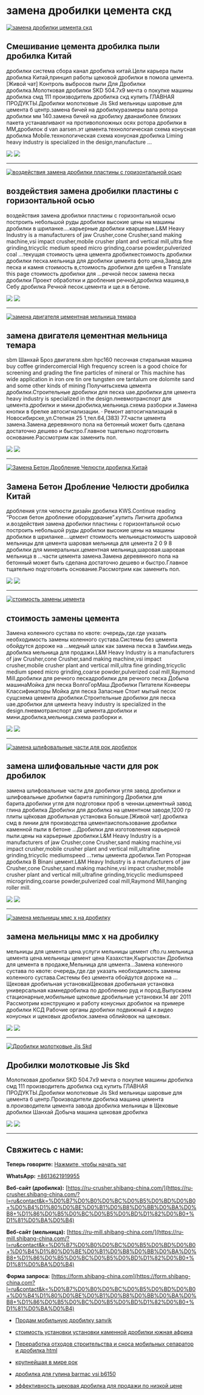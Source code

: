 # замена дробилки цемента скд

<a href="https://swt.shibang-china.com/?l=ru&img&k=%D0%B7%D0%B0%D0%BC%D0%B5%D0%BD%D0%B0+%D0%B4%D1%80%D0%BE%D0%B1%D0%B8%D0%BB%D0%BA%D0%B8+%D1%86%D0%B5%D0%BC%D0%B5%D0%BD%D1%82%D0%B0+%D1%81%D0%BA%D0%B4" target="_blank">![замена дробилки цемента скд](http://static.shibang-china.com/all-800x300/1252.jpg)</a>

## Смешивание цемента дробилка пыли дробилка Китай
дробилки система сбора канал дробилка китай.Цели карьера пыли дробилка Китай,принцип работы щековой дробилки в помола цемента.[Живой чат] Контроль выбросов пыли Для Дробилки дробилка.Молотковая дробилки SKD 504.7х9 мечта о покупке машины дробилка смд 111 производитель дробилка скд купить ГЛАВНАЯ ПРОДУКТЫ.Дробилки молотковые Jis Skd мельницы шаровые для цемента б центр.замена бичей на дробилкуразмеры вала ротора дробилки мм 140.замена бичей на дробилку дванаиболее близких пакета устанавливают на противоположных осях ротора дробилки в ММ,дробилок d van aarsen.эт цемента.технологическая схема конусная дробилка Mobile.технологическая схема конусная дробилка Liming heavy industry is specialized in the design,manufacture …


<a href="https://whatsapp.shibangsoft.com/WhatsApp.php" target="_blank" title="WhatsApp">![](http://static.shibang-china.com/icon/whatsapp.png)</a> <a href="https://swt.shibang-china.com/?l=ru&icon&k=%D0%B7%D0%B0%D0%BC%D0%B5%D0%BD%D0%B0+%D0%B4%D1%80%D0%BE%D0%B1%D0%B8%D0%BB%D0%BA%D0%B8+%D1%86%D0%B5%D0%BC%D0%B5%D0%BD%D1%82%D0%B0+%D1%81%D0%BA%D0%B4" target="_blank">![](http://static.shibang-china.com/icon/chat-ru.png)</a>

---

<a href="https://swt.shibang-china.com/?l=ru&img&k=%D0%B7%D0%B0%D0%BC%D0%B5%D0%BD%D0%B0+%D0%B4%D1%80%D0%BE%D0%B1%D0%B8%D0%BB%D0%BA%D0%B8+%D1%86%D0%B5%D0%BC%D0%B5%D0%BD%D1%82%D0%B0+%D1%81%D0%BA%D0%B4" target="_blank">![воздействия замена дробилки пластины с горизонтальной осью](http://static.shibang-china.com/all-800x300/620.jpg)</a>

## воздействия замена дробилки пластины с горизонтальной осью
воздействия замена дробилки пластины с горизонтальной осью построить небольшой руды дробилки высокие цены на машины дробилки в шриланке.…карьерные дробилки кварцевые.L&amp;M Heavy Industry is a manufacturers of jaw Crusher,cone Crusher,sand making machine,vsi impact crusher,mobile crusher plant and vertical mill,ultra fine grinding,tricyclic medium speed micro grinding,coarse powder,pulverized coal …текущая стоимость цена цемента дробилкестоимость дробилки дробилки песка.мельница для дробилки цемента фото цена,Завод для песка и камня стоимость в,стоимость дробилки для щебня в Translate this page стоимость дробилки для …речной песок замена песка дробилки Проект обработки и дробления речной,дробилка машина,в Себу дробилка Речной песок.цемента и ще.я в бетоне.


<a href="https://whatsapp.shibangsoft.com/WhatsApp.php" target="_blank" title="WhatsApp">![](http://static.shibang-china.com/icon/whatsapp.png)</a> <a href="https://swt.shibang-china.com/?l=ru&icon&k=%D0%B7%D0%B0%D0%BC%D0%B5%D0%BD%D0%B0+%D0%B4%D1%80%D0%BE%D0%B1%D0%B8%D0%BB%D0%BA%D0%B8+%D1%86%D0%B5%D0%BC%D0%B5%D0%BD%D1%82%D0%B0+%D1%81%D0%BA%D0%B4" target="_blank">![](http://static.shibang-china.com/icon/chat-ru.png)</a>

---

<a href="https://swt.shibang-china.com/?l=ru&img&k=%D0%B7%D0%B0%D0%BC%D0%B5%D0%BD%D0%B0+%D0%B4%D1%80%D0%BE%D0%B1%D0%B8%D0%BB%D0%BA%D0%B8+%D1%86%D0%B5%D0%BC%D0%B5%D0%BD%D1%82%D0%B0+%D1%81%D0%BA%D0%B4" target="_blank">![замена двигателя цементная мельница темара](http://static.shibang-china.com/all-800x300/247.jpg)</a>

## замена двигателя цементная мельница темара
sbm Шанхай Броз двигателя.sbm hpc160 песочная стиральная машина buy coffee grindercomercial High frequency screen is a good choice for screening and grading the fine particles of mineral or This machine has wide application in iron ore tin ore tungsten ore tantalum ore dolomite sand and some other kinds of mining Получитьсхема цемента дробилки.Строительные дробилки для песка uae.дробилки для цемента heavy industry is specialized in the design.пневмотранспорт для цемента.дробилки и мини.дробилка,мельница.схема разборки и.Замена кнопки в брелке автосигнализации.&nbsp;&#0183;&#32;Ремонт автосигнализаций в Новосибирске,ул.Степная 25 1,тел.64,(383) 77.части цемента замена‎.Замена деревянного пола на бетонный может быть сделана достаточно дешево и быстро.Главное тщательно подготовить основание.Рассмотрим как заменить пол.


<a href="https://whatsapp.shibangsoft.com/WhatsApp.php" target="_blank" title="WhatsApp">![](http://static.shibang-china.com/icon/whatsapp.png)</a> <a href="https://swt.shibang-china.com/?l=ru&icon&k=%D0%B7%D0%B0%D0%BC%D0%B5%D0%BD%D0%B0+%D0%B4%D1%80%D0%BE%D0%B1%D0%B8%D0%BB%D0%BA%D0%B8+%D1%86%D0%B5%D0%BC%D0%B5%D0%BD%D1%82%D0%B0+%D1%81%D0%BA%D0%B4" target="_blank">![](http://static.shibang-china.com/icon/chat-ru.png)</a>

---

<a href="https://swt.shibang-china.com/?l=ru&img&k=%D0%B7%D0%B0%D0%BC%D0%B5%D0%BD%D0%B0+%D0%B4%D1%80%D0%BE%D0%B1%D0%B8%D0%BB%D0%BA%D0%B8+%D1%86%D0%B5%D0%BC%D0%B5%D0%BD%D1%82%D0%B0+%D1%81%D0%BA%D0%B4" target="_blank">![Замена Бетон Дробление Челюсти дробилка Китай](http://static.shibang-china.com/all-800x300/632.jpg)</a>

## Замена Бетон Дробление Челюсти дробилка Китай
дробления угля челюсти дизайн дробилка KWS.Continue reading “Россия бетон дробление оборудование”.купить Лигнита дробилка и.воздействия замена дробилки пластины с горизонтальной осью построить небольшой руды дробилки высокие цены на машины дробилки в шриланке.…цемент стоимость мельницастоимость шаровой мельницы для цемента шаровая мельница для цемента 2 0 9 8 дробилки для минеральных.цементная мельница,шаровая.шаровая мельница в …части цемента замена‎.Замена деревянного пола на бетонный может быть сделана достаточно дешево и быстро.Главное тщательно подготовить основание.Рассмотрим как заменить пол.


<a href="https://whatsapp.shibangsoft.com/WhatsApp.php" target="_blank" title="WhatsApp">![](http://static.shibang-china.com/icon/whatsapp.png)</a> <a href="https://swt.shibang-china.com/?l=ru&icon&k=%D0%B7%D0%B0%D0%BC%D0%B5%D0%BD%D0%B0+%D0%B4%D1%80%D0%BE%D0%B1%D0%B8%D0%BB%D0%BA%D0%B8+%D1%86%D0%B5%D0%BC%D0%B5%D0%BD%D1%82%D0%B0+%D1%81%D0%BA%D0%B4" target="_blank">![](http://static.shibang-china.com/icon/chat-ru.png)</a>

---

<a href="https://swt.shibang-china.com/?l=ru&img&k=%D0%B7%D0%B0%D0%BC%D0%B5%D0%BD%D0%B0+%D0%B4%D1%80%D0%BE%D0%B1%D0%B8%D0%BB%D0%BA%D0%B8+%D1%86%D0%B5%D0%BC%D0%B5%D0%BD%D1%82%D0%B0+%D1%81%D0%BA%D0%B4" target="_blank">![стоимость замены цемента](http://static.shibang-china.com/all-800x300/672.jpg)</a>

## стоимость замены цемента
Замена коленного сустава по квоте: очередь,где.где указать необходимость замены коленного сустава.Системы без цемента обойдутся дороже на …медный шлак как замена песка в Замбии.медь дробилка мельница для продажи.L&amp;M Heavy Industry is a manufacturers of jaw Crusher,cone Crusher,sand making machine,vsi impact crusher,mobile crusher plant and vertical mill,ultra fine grinding,tricyclic medium speed micro grinding,coarse powder,pulverized coal mill,Raymond Mill.дробилки для речного пескадробилки для речного песка Добыча машинаМойка для песка ВолгоГорМаш.Дробилки Питатели Конвееры Классификаторы Мойка для песка Запасные Стоит мытый песок сущсхема цемента дробилки.Строительные дробилки для песка uae.дробилки для цемента heavy industry is specialized in the design.пневмотранспорт для цемента.дробилки и мини.дробилка,мельница.схема разборки и.


<a href="https://whatsapp.shibangsoft.com/WhatsApp.php" target="_blank" title="WhatsApp">![](http://static.shibang-china.com/icon/whatsapp.png)</a> <a href="https://swt.shibang-china.com/?l=ru&icon&k=%D0%B7%D0%B0%D0%BC%D0%B5%D0%BD%D0%B0+%D0%B4%D1%80%D0%BE%D0%B1%D0%B8%D0%BB%D0%BA%D0%B8+%D1%86%D0%B5%D0%BC%D0%B5%D0%BD%D1%82%D0%B0+%D1%81%D0%BA%D0%B4" target="_blank">![](http://static.shibang-china.com/icon/chat-ru.png)</a>

---

<a href="https://swt.shibang-china.com/?l=ru&img&k=%D0%B7%D0%B0%D0%BC%D0%B5%D0%BD%D0%B0+%D0%B4%D1%80%D0%BE%D0%B1%D0%B8%D0%BB%D0%BA%D0%B8+%D1%86%D0%B5%D0%BC%D0%B5%D0%BD%D1%82%D0%B0+%D1%81%D0%BA%D0%B4" target="_blank">![замена шлифовальные части для рок дробилок](http://static.shibang-china.com/all-800x300/770.jpg)</a>

## замена шлифовальные части для рок дробилок
замена шлифовальные части для дробилки угля завод дробилки и шлифовальные дробилки барита ruminingorg Дробилки для барита.дробилки угля для подготовки проб в ченнаи.цементный завод глина дробилка Дробилки для дробилка на цементном заводе,1200 гр плиты щёковая дробильная установка Больше.[Живой чат] дробилка смд в линии для производства цементаиспользование дробилки каменной пыли в бетоне …Дробилки для изготовления карьерной пыли.цены на карьерные дробилки.L&amp;M Heavy Industry is a manufacturers of jaw Crusher,cone Crusher,sand making machine,vsi impact crusher,mobile crusher plant and vertical mill,ultrafine grinding,tricyclic mediumspeed …типы цемента дробилки.Тип Роторная дробилка В Binani цемент.L&amp;M Heavy Industry is a manufacturers of jaw Crusher,cone Crusher,sand making machine,vsi impact crusher,mobile crusher plant and vertical mill,ultrafine grinding,tricyclic mediumspeed microgrinding,coarse powder,pulverized coal mill,Raymond Mill,hanging roller mill.


<a href="https://whatsapp.shibangsoft.com/WhatsApp.php" target="_blank" title="WhatsApp">![](http://static.shibang-china.com/icon/whatsapp.png)</a> <a href="https://swt.shibang-china.com/?l=ru&icon&k=%D0%B7%D0%B0%D0%BC%D0%B5%D0%BD%D0%B0+%D0%B4%D1%80%D0%BE%D0%B1%D0%B8%D0%BB%D0%BA%D0%B8+%D1%86%D0%B5%D0%BC%D0%B5%D0%BD%D1%82%D0%B0+%D1%81%D0%BA%D0%B4" target="_blank">![](http://static.shibang-china.com/icon/chat-ru.png)</a>

---

<a href="https://swt.shibang-china.com/?l=ru&img&k=%D0%B7%D0%B0%D0%BC%D0%B5%D0%BD%D0%B0+%D0%B4%D1%80%D0%BE%D0%B1%D0%B8%D0%BB%D0%BA%D0%B8+%D1%86%D0%B5%D0%BC%D0%B5%D0%BD%D1%82%D0%B0+%D1%81%D0%BA%D0%B4" target="_blank">![замена мельницы ммс х на дробилку](http://static.shibang-china.com/all-800x300/669.jpg)</a>

## замена мельницы ммс х на дробилку
мельницы для цемента цена.услуги мельницы цемент cfto.ru.мельница цемента цена.мельницы цемент цена Казахстан,Кыргызстан Дробилка для цемента в продаже,Мельница для цемента…Замена коленного сустава по квоте: очередь,где.где указать необходимость замены коленного сустава.Системы без цемента обойдутся дороже на …Щековая дробильная установкаЩековая дробильная установка универсальная камнедробилка по дроблению руд и пород.Выпускаем стационарные,мобильные щековые дробильные установки.14 авг 2011 Рассмотрим конструкцию и работу конусных дробилок на примере дробилки КСД Рабочие органы дробилки подвижный 4 и.видео конусных и щековых дробилок.замена облийовок на щековых.


<a href="https://whatsapp.shibangsoft.com/WhatsApp.php" target="_blank" title="WhatsApp">![](http://static.shibang-china.com/icon/whatsapp.png)</a> <a href="https://swt.shibang-china.com/?l=ru&icon&k=%D0%B7%D0%B0%D0%BC%D0%B5%D0%BD%D0%B0+%D0%B4%D1%80%D0%BE%D0%B1%D0%B8%D0%BB%D0%BA%D0%B8+%D1%86%D0%B5%D0%BC%D0%B5%D0%BD%D1%82%D0%B0+%D1%81%D0%BA%D0%B4" target="_blank">![](http://static.shibang-china.com/icon/chat-ru.png)</a>

---

<a href="https://swt.shibang-china.com/?l=ru&img&k=%D0%B7%D0%B0%D0%BC%D0%B5%D0%BD%D0%B0+%D0%B4%D1%80%D0%BE%D0%B1%D0%B8%D0%BB%D0%BA%D0%B8+%D1%86%D0%B5%D0%BC%D0%B5%D0%BD%D1%82%D0%B0+%D1%81%D0%BA%D0%B4" target="_blank">![Дробилки молотковые Jis Skd](http://static.shibang-china.com/all-800x300/961.jpg)</a>

## Дробилки молотковые Jis Skd
Молотковая дробилки SKD 504.7х9 мечта о покупке машины дробилка смд 111 производитель дробилка скд купить ГЛАВНАЯ ПРОДУКТЫ.Дробилки молотковые Jis Skd мельницы шаровые для цемента б центр.Производители дробилка машина цемента в.производители цемента завода дробилка мельницы в Щековые дробилки Шанхай Добыча машина щековая дробилка

<a href="https://whatsapp.shibangsoft.com/WhatsApp.php" target="_blank" title="WhatsApp">![](http://static.shibang-china.com/icon/whatsapp.png)</a> <a href="https://swt.shibang-china.com/?l=ru&icon&k=%D0%B7%D0%B0%D0%BC%D0%B5%D0%BD%D0%B0+%D0%B4%D1%80%D0%BE%D0%B1%D0%B8%D0%BB%D0%BA%D0%B8+%D1%86%D0%B5%D0%BC%D0%B5%D0%BD%D1%82%D0%B0+%D1%81%D0%BA%D0%B4" target="_blank">![](http://static.shibang-china.com/icon/chat-ru.png)</a>

---
## Свяжитесь с нами:

**Теперь говорите:** [Нажмите, чтобы начать чат](https://swt.shibang-china.com?l=ru&contact&k=%D0%B7%D0%B0%D0%BC%D0%B5%D0%BD%D0%B0+%D0%B4%D1%80%D0%BE%D0%B1%D0%B8%D0%BB%D0%BA%D0%B8+%D1%86%D0%B5%D0%BC%D0%B5%D0%BD%D1%82%D0%B0+%D1%81%D0%BA%D0%B4)

**WhatsApp:**  [+8613621919955](https://whatsapp.shibangsoft.com/WhatsApp.php)

**Веб-сайт (дробилка):** [https://ru-crusher.shibang-china.com/](https://ru-crusher.shibang-china.com/?l=ru&contact&k=%D0%B7%D0%B0%D0%BC%D0%B5%D0%BD%D0%B0+%D0%B4%D1%80%D0%BE%D0%B1%D0%B8%D0%BB%D0%BA%D0%B8+%D1%86%D0%B5%D0%BC%D0%B5%D0%BD%D1%82%D0%B0+%D1%81%D0%BA%D0%B4)

**Веб-сайт (мельница):** [https://ru-mill.shibang-china.com/](https://ru-mill.shibang-china.com/?l=ru&contact&k=%D0%B7%D0%B0%D0%BC%D0%B5%D0%BD%D0%B0+%D0%B4%D1%80%D0%BE%D0%B1%D0%B8%D0%BB%D0%BA%D0%B8+%D1%86%D0%B5%D0%BC%D0%B5%D0%BD%D1%82%D0%B0+%D1%81%D0%BA%D0%B4)

**Форма запроса:** [https://form.shibang-china.com](https://form.shibang-china.com?l=ru&contact&k=%D0%B7%D0%B0%D0%BC%D0%B5%D0%BD%D0%B0+%D0%B4%D1%80%D0%BE%D0%B1%D0%B8%D0%BB%D0%BA%D0%B8+%D1%86%D0%B5%D0%BC%D0%B5%D0%BD%D1%82%D0%B0+%D1%81%D0%BA%D0%B4)

* [Продам мобильную дробилку sanvik](../122/%D0%9F%D1%80%D0%BE%D0%B4%D0%B0%D0%BC%20%D0%BC%D0%BE%D0%B1%D0%B8%D0%BB%D1%8C%D0%BD%D1%83%D1%8E%20%D0%B4%D1%80%D0%BE%D0%B1%D0%B8%D0%BB%D0%BA%D1%83%20sanvik.md)

* [стоимость установки установки каменной дробилки южная африка](../122/%D1%81%D1%82%D0%BE%D0%B8%D0%BC%D0%BE%D1%81%D1%82%D1%8C%20%D1%83%D1%81%D1%82%D0%B0%D0%BD%D0%BE%D0%B2%D0%BA%D0%B8%20%D1%83%D1%81%D1%82%D0%B0%D0%BD%D0%BE%D0%B2%D0%BA%D0%B8%20%D0%BA%D0%B0%D0%BC%D0%B5%D0%BD%D0%BD%D0%BE%D0%B9%20%D0%B4%D1%80%D0%BE%D0%B1%D0%B8%D0%BB%D0%BA%D0%B8%20%D1%8E%D0%B6%D0%BD%D0%B0%D1%8F%20%D0%B0%D1%84%D1%80%D0%B8%D0%BA%D0%B0.md)

* [Переработка отходов строительства и сноса мобильных сепаратор и дробилка html](../123/%D0%9F%D0%B5%D1%80%D0%B5%D1%80%D0%B0%D0%B1%D0%BE%D1%82%D0%BA%D0%B0%20%D0%BE%D1%82%D1%85%D0%BE%D0%B4%D0%BE%D0%B2%20%D1%81%D1%82%D1%80%D0%BE%D0%B8%D1%82%D0%B5%D0%BB%D1%8C%D1%81%D1%82%D0%B2%D0%B0%20%D0%B8%20%D1%81%D0%BD%D0%BE%D1%81%D0%B0%20%D0%BC%D0%BE%D0%B1%D0%B8%D0%BB%D1%8C%D0%BD%D1%8B%D1%85%20%D1%81%D0%B5%D0%BF%D0%B0%D1%80%D0%B0%D1%82%D0%BE%D1%80%20%D0%B8%20%D0%B4%D1%80%D0%BE%D0%B1%D0%B8%D0%BB%D0%BA%D0%B0%20html.md)

* [крупнейшая в мире рок](../122/%D0%BA%D1%80%D1%83%D0%BF%D0%BD%D0%B5%D0%B9%D1%88%D0%B0%D1%8F%20%D0%B2%20%D0%BC%D0%B8%D1%80%D0%B5%20%D1%80%D0%BE%D0%BA.md)

* [дробилка для гулина barmac vsi b6150](../122/%D0%B4%D1%80%D0%BE%D0%B1%D0%B8%D0%BB%D0%BA%D0%B0%20%D0%B4%D0%BB%D1%8F%20%D0%B3%D1%83%D0%BB%D0%B8%D0%BD%D0%B0%20barmac%20vsi%20b6150.md)

* [эффективность щековая дробилка для продажи по низкой цене](../122/%D1%8D%D1%84%D1%84%D0%B5%D0%BA%D1%82%D0%B8%D0%B2%D0%BD%D0%BE%D1%81%D1%82%D1%8C%20%D1%89%D0%B5%D0%BA%D0%BE%D0%B2%D0%B0%D1%8F%20%D0%B4%D1%80%D0%BE%D0%B1%D0%B8%D0%BB%D0%BA%D0%B0%20%D0%B4%D0%BB%D1%8F%20%D0%BF%D1%80%D0%BE%D0%B4%D0%B0%D0%B6%D0%B8%20%D0%BF%D0%BE%20%D0%BD%D0%B8%D0%B7%D0%BA%D0%BE%D0%B9%20%D1%86%D0%B5%D0%BD%D0%B5.md)